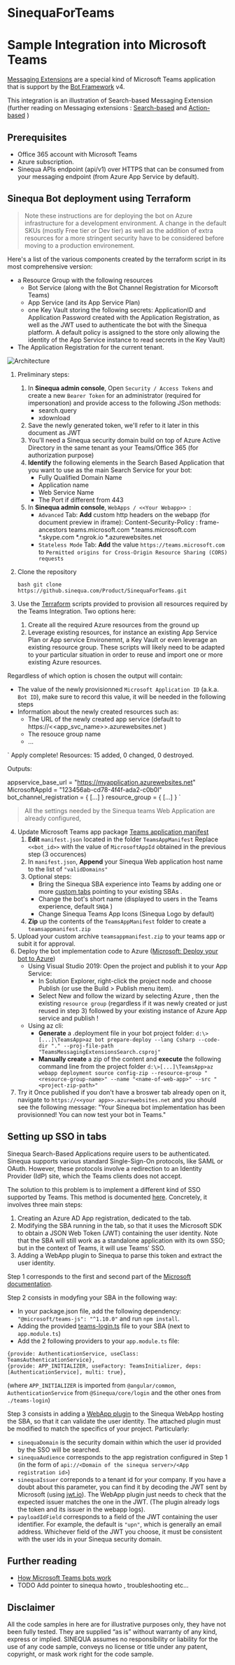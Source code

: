 # SinequaForTeams

# Sample Integration into Microsoft Teams

[Messaging Extensions](https://docs.microsoft.com/en-us/microsoftteams/platform/messaging-extensions/what-are-messaging-extensions) are a special kind of Microsoft Teams application that is support by the [Bot Framework](https://dev.botframework.com) v4.

This integration is an illustration of Search-based Messaging Extension (further reading on Messaging extensions : [Search-based](https://docs.microsoft.com/en-us/microsoftteams/platform/messaging-extensions/how-to/search-commands/define-search-command) and [Action-based](https://docs.microsoft.com/en-us/microsoftteams/platform/messaging-extensions/how-to/action-commands/define-action-command) )


## Prerequisites

- Office 365 account with Microsoft Teams  
- Azure subscription.
- Sinequa APIs endpoint (api/v1) over HTTPS that can be consumed from your messaging endpoint (from Azure App Service by default). 


## Sinequa Bot deployment using Terraform 

> Note these instructions are for deploying the bot on Azure infrastructure for a development environment.
> A change in the default SKUs (mostly Free tier or Dev tier) as well as the addition of extra resources for a more stringent security have to be considered before moving to a production environement. 

Here's a list of the various components created by the terraform script in its most comprehensive version:
- a Resource Group with the following resources 
  -  Bot Service (along with the Bot Channel Registration for Micorsoft Teams)
  -  App Service (and its App Service Plan)
  -  one Key Vault storing the following secrets: ApplicationID and Application Password created with the Application Registration, as well as the JWT used to authenticate the bot with the Sinequa platform. A default policy is assigned to the store only allowing the identity of the App Service instance to read secrets in the Key Vault)
-  The Application Registration for the current tenant.    


![Architecture](/Images/Teams-bot.png)


1. Preliminary steps:
   1. In **Sinequa admin console**, Open `Security / Access Tokens` and create a new `Bearer Token` for an administrator (required for impersonation) and provide access to the following JSon methods:
      - search.query
      - xdownload  
   2. Save the newly generated token, we'll refer to it later in this document as JWT
   3. You'll need a Sinequa security domain build on top of Azure Active Directory in the same tenant as your Teams/Office 365 (for authorization purpose) 
   4. **Identify** the following elements in the Search Based Application that you want to use as the main Search Service for your bot:
      - Fully Qualified Domain Name 
      - Application name
      - Web Service Name
      - The Port if different from 443
   5. In **Sinequa admin console**, `WebApps / <<Your Webapp>> `:
      - `Advanced` Tab: **Add** custom http headers on the webapp (for document preview in iframe): Content-Security-Policy : frame-ancestors teams.microsoft.com *.teams.microsoft.com *.skype.com *.ngrok.io *.azurewebsites.net
      - `Stateless Mode` Tab: **Add**  the value ``https://teams.microsoft.com`` to `Permitted origins for Cross-Origin Resource Sharing (CORS) requests`  


2. Clone the repository

    `bash
    git clone https://github.sinequa.com/Product/SinequaForTeams.git
    `

3. Use the [Terraform](https://learn.hashicorp.com/collections/terraform/azure-get-started) scripts provided to provision all resources required by the Teams Integration.
Two options here: 
   1. Create all the required Azure resources from the ground up 
   2. Leverage existing resources, for instance an existing App Service Plan or App service Environemnt,  a Key Vault or even leverage an existing resource group. These scripts will likely need to be adapted to your particular situation in 
   order to reuse and import one or more existing Azure resources.
  
Regardless of which option is chosen the output will contain:
- The value of the newly provisionned `Microsoft Application ID` (a.k.a. `Bot ID`), make sure to record this value, it will be needed in the following steps
- Information about the newly created resources such as: 
  - The URL of the newly created app service (default to https://<<app_svc_name>>.azurewebsites.net )
  - The resouce group name
  - ...

`
Apply complete! Resources: 15 added, 0 changed, 0 destroyed.

Outputs:

appservice_base_url = "https://myapplication.azurewebsites.net"
MicrosoftAppId = "123456ab-cd78-4f4f-ada2-c0b0l"
bot_channel_registration = {
[...]
}
resource_group =  {
[...]
}
`

>All the settings needed by the Sinequa teams Web Application are already configured, 

4. Update Microsoft Teams app package [Teams application manifest](https://docs.microsoft.com/en-us/microsoftteams/platform/concepts/build-and-test/apps-package)  
   1. **Edit** `manifest.json` located in the folder `TeamsAppManifest` Replace `<<bot_id>>` with the value of `MicrosoftAppId` obtained in the previous step (3 occurences)
   2. In `manifest.json`, **Append** your Sinequa Web application host name to the list of  `"validDomains"`
   3. Optional steps:  
      - Bring the Sinequa SBA experience into Teams by adding one or more [custom tabs](https://docs.microsoft.com/en-us/microsoftteams/platform/tabs/what-are-tabs) pointing to your existing SBAs .
      - Change the bot's short name (displayed to users in the Teams experience, default `SNQA` ) 
      - Change Sinequa Teams App Icons (Sinequa Logo by default)
   4. **Zip** up the contents of the `TeamsAppManifest` folder to create a `teamsappmanifest.zip` 
5. Upload your custom archive `teamsappmanifest.zip` to your teams app or subit it for approval. 
6. Deploy the bot implementation code to Azure ([Microsoft: Deploy your bot to Azure](https://aka.ms/deploy-your-bot))
   - Using Visual Studio 2019: Open the project and publish it to your App Service:
     - In Solution Explorer, right-click the project node and choose Publish (or use the Build > Publish menu item).
     - Select New and follow the wizard by selecting Azure , then the existing `resource group` (regardless if it was newly created or just reused in step 3) 
     followed by your existing instance of Azure App service and publish !
   - Using az cli: 
     - **Generate** a .deployment file in your bot project folder: 
     `d:\>[...]\TeamsApp>az bot prepare-deploy --lang Csharp --code-dir "." --proj-file-path "TeamsMessagingExtensionsSearch.csproj"`
     - **Manually create** a zip of the content <project-zip-path>  and **execute** the following command line from the project folder `d:\>[...]\TeamsApp>az webapp deployment source config-zip --resource-group "<resource-group-name>" --name "<name-of-web-app>" --src "<project-zip-path>"`
7.  Try it
    Once published if you don't have a broswer tab already open on it, navigate to `https://<<your app>>.azurewebsites.net` and you should see the following message:
   "Your Sinequa bot implementation has been provisionned! You can now test your bot in Teams." 
    

## Setting up SSO in tabs
  
Sinequa Search-Based Applications require users to be authenticated. Sinequa supports various standard Single-Sign-On protocols, like SAML or OAuth. However, these protocols involve a redirection to an Identity Provider (IdP) site, which the Teams clients does not accept.

The solution to this problem is to implement a different kind of SSO supported by Teams. This method is documented [here](https://docs.microsoft.com/en-us/microsoftteams/platform/tabs/how-to/authentication/auth-aad-sso). Concretely, it involves three main steps:
  1. Creating an Azure AD App registration, dedicated to the tab.
  2. Modifying the SBA running in the tab, so that it uses the Microsoft SDK to obtain a JSON Web Token (JWT) containing the user identity. Note that the SBA will still work as a standalone application with its own SSO; but in the context of Teams, it will use Teams' SSO.
  3. Adding a WebApp plugin to Sinequa to parse this token and extract the user identity.

Step 1 corresponds to the first and second part of the [Microsoft documentation](https://docs.microsoft.com/en-us/microsoftteams/platform/tabs/how-to/authentication/auth-aad-sso?tabs=dotnet#1-create-your-azure-ad-application).

Step 2 consists in modyfing your SBA in the following way:
  - In your package.json file, add the following dependency: `"@microsoft/teams-js": "^1.10.0"` and run `npm install`.
  - Adding the provided [teams-login.ts](https://github.com/sinequa/SinequaForTeams/blob/main/Tab-SSO/teams-login.ts) file to your SBA (next to `app.module.ts`)
  - Add the 2 following providers to your `app.module.ts` file:

```
{provide: AuthenticationService, useClass: TeamsAuthenticationService},
{provide: APP_INITIALIZER, useFactory: TeamsInitializer, deps: [AuthenticationService], multi: true},  
```
(where `APP_INITIALIZER` is imported from `@angular/common`, `AuthenticationService` from `@Sinequa/core/login` and the other ones from `./teams-login`)
  
Step 3 consists in adding a [WebApp plugin](https://github.com/sinequa/SinequaForTeams/blob/main/Tab-SSO/TeamsWebAppPlugin.cs) to the Sinequa WebApp hosting the SBA, so that it can validate the user identity. The attached plugin must be modified to match the specifics of your project. Particularly:
  - `sinequaDomain` is the security domain within which the user id provided by the SSO will be searched.
  - `sinequaAudience` corresponds to the app registration configured in Step 1 (in the form of `api://<Domain of the sinequa server>/<App registration id>`)
  - `sinequaIssuer` correponds to a tenant id for your company. If you have a doubt about this parameter, you can find it by decoding the JWT sent by Microsoft (using [jwt.io](https://jwt.io/)). The WebApp plugin just needs to check that the expected issuer matches the one in the JWT. (The plugin already logs the token and its issuer in the webapp logs).
  - `payloadIdField` corresponds to a field of the JWT containing the user identifier. For example, the default is `"upn"`, which is generally an email address. Whichever field of the JWT you choose, it must be consistent with the user ids in your Sinequa security domain.

## Further reading

- [How Microsoft Teams bots work](https://docs.microsoft.com/en-us/azure/bot-service/bot-builder-basics-teams?view=azure-bot-service-4.0&tabs=javascript)
- TODO Add pointer to sinequa howto , troubleshooting etc... 


## Disclaimer
All the code samples in here are for illustrative purposes only, they have not been fully tested. They are supplied “as is” without warranty of any kind, express or implied. SINEQUA assumes no responsibility or liability for the use of any code sample, conveys no license or title under any patent, copyright, or mask work right for the code sample.


